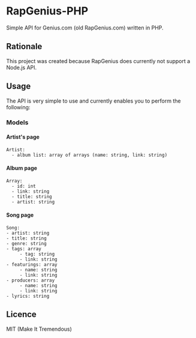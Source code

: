 RapGenius-PHP
=============

Simple API for Genius.com (old RapGenius.com) written in PHP.

## Rationale

  This project was created because RapGenius does currently not support a Node.js API.
  
## Usage

  The API is very simple to use and currently enables you to perform the following:
  
### Models
#### Artist's page
    Artist:
      - album list: array of arrays (name: string, link: string)
    
#### Album page
    Array:
      - id: int
      - link: string
      - title: string
      - artist: string
    
#### Song page
    Song:
    - artist: string
    - title: string
    - genre: string
    - tags: array
         - tag: string
         - link: string
    - featurings: array
         - name: string
         - link: string
    - producers: array
         - name: string
         - link: string
    - lyrics: string
    
## Licence

MIT (Make It Tremendous)
